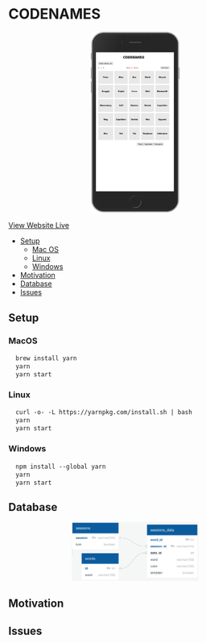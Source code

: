 # CODENAMES
<p align="center"><img src="https://github.com/moj124/codeNames/blob/main/public/media/codenames.png" width="35%"><p>
  
[View Website Live](https://codethatname.netlify.app/)

- [Setup](#setup)
  - [Mac OS](#macos)
  - [Linux](#linux)
  - [Windows](#windows)
- [Motivation](#motivation)
- [Database](#database)
- [Issues](#issues)

## Setup

### MacOS
```
  brew install yarn
  yarn
  yarn start
```

### Linux
```
  curl -o- -L https://yarnpkg.com/install.sh | bash 
  yarn
  yarn start
```

### Windows
```
  npm install --global yarn
  yarn
  yarn start
```

## Database
<p align="center"><img src="https://github.com/moj124/codeNames/blob/main/public/media/codenames_database.png" width="50%"><p>

## Motivation
  
## Issues
